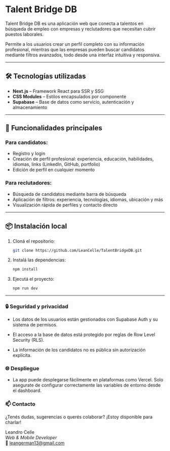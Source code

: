 # Talent Bridge DB

Talent Bridge DB es una aplicación web que conecta a talentos en búsqueda de empleo con empresas y reclutadores que necesitan cubrir puestos laborales. 

Permite a los usuarios crear un perfil completo con su información profesional, mientras que las empresas pueden buscar candidatos mediante filtros avanzados, todo desde una interfaz intuitiva y responsiva.

---

## 🛠️ Tecnologías utilizadas

- **Next.js** – Framework React para SSR y SSG
- **CSS Modules** – Estilos encapsulados por componente
- **Supabase** – Base de datos como servicio, autenticación y almacenamiento

---

## 🚀 Funcionalidades principales

### Para candidatos:
- Registro y login
- Creación de perfil profesional: experiencia, educación, habilidades, idiomas, links (LinkedIn, GitHub, portfolio)
- Edición de perfil en cualquier momento

### Para reclutadores:
- Búsqueda de candidatos mediante barra de búsqueda
- Aplicación de filtros: experiencia, tecnologías, idiomas, ubicación y más
- Visualización rápida de perfiles y contacto directo

---

## 📦 Instalación local

1. Cloná el repositorio:
   ```bash
   git clone https://github.com/LeanCelle/TalentBridgeDB.git


2. Instalá las dependencias: 
    ```bash 
    npm install

3. Ejecutá el proyecto:
    ```bash 
    npm run dev

---

### 🔒 Seguridad y privacidad
- Los datos de los usuarios están gestionados con Supabase Auth y su sistema de permisos.

- El acceso a la base de datos está protegido por reglas de Row Level Security (RLS).

- La información de los candidatos no es pública sin autorización explícita.

### 🌐 Despliegue
- La app puede desplegarse fácilmente en plataformas como Vercel.
Solo asegurate de configurar correctamente las variables de entorno desde el dashboard.

### 📫 Contacto
¿Tenés dudas, sugerencias o querés colaborar?
¡Estoy disponible para charlar!

Leandro Celle<br>
*Web & Mobile Developer*<br>
📧 leangerman13@gmail.com
